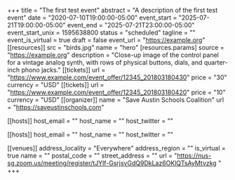 +++
title = "The first test event"
abstract = "A description of the first test event"
date = "2020-07-10T19:00:00-05:00"
event_start = "2025-07-21T19:00:00-05:00"
event_end = "2025-07-21T23:00:00-05:00"
event_start_unix = 1595638800
status = "scheduled"
tagline = ""
event_is_virtual = true
draft = false
event_url = "https://example.org"
[[resources]]
  src = "birds.jpg"
  name = "hero"
  [resources.params]
    source = "https://example.org"
    description = "Close-up image of the control panel for a vintage analog synth, with rows of physical buttons, dials, and quarter-inch phono jacks."
[[tickets]]
  url = "https://www.example.com/event_offer/12345_201803180430"
  price = "30"
  currency = "USD"
[[tickets]]
  url = "https://www.example.com/event_offer/12345_201803180420"
  price = "10"
  currency = "USD"
[[organizer]]
  name = "Save Austin Schools Coalition"
  url = "https://saveustinschools.com"

[[hosts]]
  host_email = ""
  host_name = ""
  host_twitter = ""

[[hosts]]
  host_email = ""
  host_name = ""
  host_twitter = ""


[[venues]]
  address_locality = "Everywhere"
  address_region = ""
  is_virtual = true
  name = ""
  postal_code = ""
  street_address = ""
  url = "https://nus-sg.zoom.us/meeting/register/tJYlf-GsrjsvGdQ9DkLaz6OKlQTsAyMtvzkg "
+++
